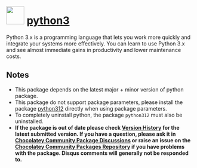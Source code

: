   # <img src="https://cdn.jsdelivr.net/gh/chocolatey-community/chocolatey-packages@edba4a5849ff756e767cba86641bea97ff5721fe/icons/python.svg" width="48" height="48"/> [python3](https://chocolatey.org/packages/python3)

  Python 3.x is a programming language that lets you work more quickly and integrate your systems more effectively. You can learn to use Python 3.x and see almost immediate gains in productivity and lower maintenance costs.

  ## Notes

  - This package depends on the latest major + minor version of python package.
  - This package do not support package parameters, please install the package [python312](https://community.chocolatey.org/packages/python312) directly when using package parameters.
  - To completely uninstall python, the package `python312` must also be uninstalled.
  - **If the package is out of date please check [Version History](#versionhistory) for the latest submitted version. If you have a question, please ask it in [Chocolatey Community Package Discussions](https://github.com/chocolatey-community/chocolatey-packages/discussions) or raise an issue on the [Chocolatey Community Packages Repository](https://github.com/chocolatey-community/chocolatey-packages/issues) if you have problems with the package. Disqus comments will generally not be responded to.**
